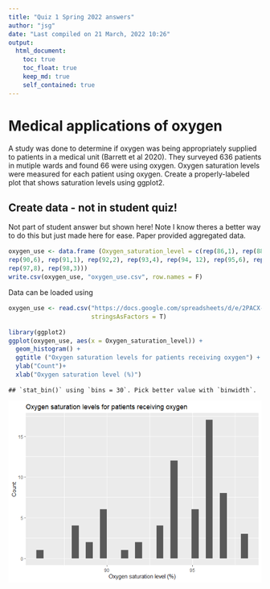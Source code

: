 ```yaml
---
title: "Quiz 1 Spring 2022 answers"
author: "jsg"
date: "Last compiled on 21 March, 2022 10:26"
output:
  html_document:
    toc: true
    toc_float: true
    keep_md: true
    self_contained: true
---
```




# Medical applications of oxygen

A study was done to determine if oxygen was being appropriately supplied to patients
in a medical unit (Barrett et al 2020). They surveyed 636 patients in mutiple wards and
found 66 were using oxygen.  Oxygen saturation levels were measured for each patient
using oxygen.  Create a properly-labeled plot that  shows saturation levels using ggplot2.

## Create data - not in student quiz!

Not part of student answer but shown here! Note I know theres a better way to do
this but just made here for ease. Paper provided aggregated data.


```r
oxygen_use <- data.frame (Oxygen_saturation_level = c(rep(86,1), rep(88,4), rep(89,2),
rep(90,6), rep(91,1), rep(92,2), rep(93,4), rep(94, 12), rep(95,6), rep(96,17),
rep(97,8), rep(98,3)))
write.csv(oxygen_use, "oxygen_use.csv", row.names = F)
```

Data can be loaded using 


```r
oxygen_use <- read.csv("https://docs.google.com/spreadsheets/d/e/2PACX-1vSC8ft2LReouozG9fDK0Pa-QXESZ82qzADTCCBr_LoQeVRlRDLS4KOhMNYjGnGZFTrq5hkuYcOk6cKm/pub?gid=1295231330&single=true&output=csv",
                       stringsAsFactors = T)
```


```r
library(ggplot2)
ggplot(oxygen_use, aes(x = Oxygen_saturation_level)) +
  geom_histogram() +
  ggtitle ("Oxygen saturation levels for patients receiving oxygen") +
  ylab("Count")+
  xlab("Oxygen saturation level (%)")
```

```
## `stat_bin()` using `bins = 30`. Pick better value with `binwidth`.
```

![](Quiz_1_answers_files/figure-html/unnamed-chunk-3-1.png)<!-- -->

